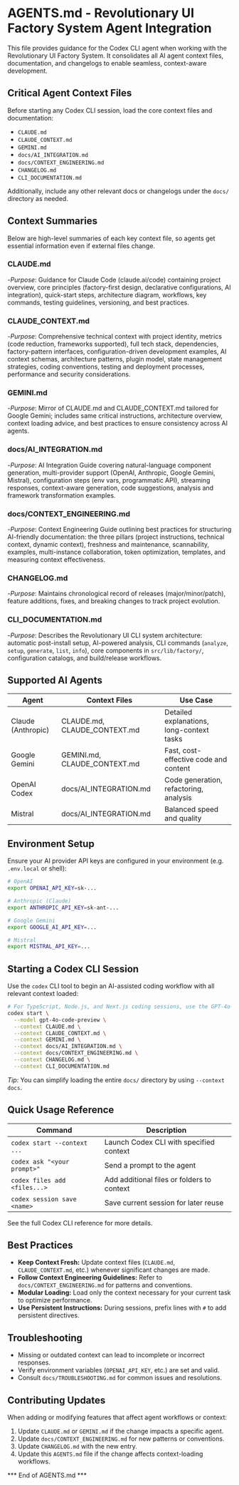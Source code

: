 # AGENTS.md - Revolutionary UI Factory System Agent Integration

This file provides guidance for the Codex CLI agent when working with the Revolutionary UI Factory System. It consolidates all AI agent context files, documentation, and changelogs to enable seamless, context-aware development.

## Critical Agent Context Files

Before starting any Codex CLI session, load the core context files and documentation:
- `CLAUDE.md`
- `CLAUDE_CONTEXT.md`
- `GEMINI.md`
- `docs/AI_INTEGRATION.md`
- `docs/CONTEXT_ENGINEERING.md`
- `CHANGELOG.md`
- `CLI_DOCUMENTATION.md`

Additionally, include any other relevant docs or changelogs under the `docs/` directory as needed.

## Context Summaries

Below are high-level summaries of each key context file, so agents get essential information even if external files change.

### CLAUDE.md
-*Purpose*: Guidance for Claude Code (claude.ai/code) containing project overview, core principles (factory-first design, declarative configurations, AI integration), quick-start steps, architecture diagram, workflows, key commands, testing guidelines, versioning, and best practices.

### CLAUDE_CONTEXT.md
-*Purpose*: Comprehensive technical context with project identity, metrics (code reduction, frameworks supported), full tech stack, dependencies, factory-pattern interfaces, configuration-driven development examples, AI context schemas, architecture patterns, plugin model, state management strategies, coding conventions, testing and deployment processes, performance and security considerations.

### GEMINI.md
-*Purpose*: Mirror of CLAUDE.md and CLAUDE_CONTEXT.md tailored for Google Gemini; includes same critical instructions, architecture overview, context loading advice, and best practices to ensure consistency across AI agents.

### docs/AI_INTEGRATION.md
-*Purpose*: AI Integration Guide covering natural-language component generation, multi-provider support (OpenAI, Anthropic, Google Gemini, Mistral), configuration steps (env vars, programmatic API), streaming responses, context-aware generation, code suggestions, analysis and framework transformation examples.

### docs/CONTEXT_ENGINEERING.md
-*Purpose*: Context Engineering Guide outlining best practices for structuring AI-friendly documentation: the three pillars (project instructions, technical context, dynamic context), freshness and maintenance, scannability, examples, multi-instance collaboration, token optimization, templates, and measuring context effectiveness.

### CHANGELOG.md
-*Purpose*: Maintains chronological record of releases (major/minor/patch), feature additions, fixes, and breaking changes to track project evolution.

### CLI_DOCUMENTATION.md
-*Purpose*: Describes the Revolutionary UI CLI system architecture: automatic post-install setup, AI-powered analysis, CLI commands (`analyze`, `setup`, `generate`, `list`, `info`), core components in `src/lib/factory/`, configuration catalogs, and build/release workflows.

## Supported AI Agents

| Agent               | Context Files                  | Use Case                                   |
|---------------------|--------------------------------|--------------------------------------------|
| Claude (Anthropic)  | CLAUDE.md, CLAUDE_CONTEXT.md   | Detailed explanations, long-context tasks  |
| Google Gemini       | GEMINI.md, CLAUDE_CONTEXT.md   | Fast, cost-effective code and content      |
| OpenAI Codex        | docs/AI_INTEGRATION.md         | Code generation, refactoring, analysis     |
| Mistral             | docs/AI_INTEGRATION.md         | Balanced speed and quality                 |

## Environment Setup

Ensure your AI provider API keys are configured in your environment (e.g. `.env.local` or shell):
```bash
# OpenAI
export OPENAI_API_KEY=sk-...

# Anthropic (Claude)
export ANTHROPIC_API_KEY=sk-ant-...

# Google Gemini
export GOOGLE_AI_API_KEY=...

# Mistral
export MISTRAL_API_KEY=...
```

## Starting a Codex CLI Session

Use the `codex` CLI tool to begin an AI-assisted coding workflow with all relevant context loaded:

```bash
# For TypeScript, Node.js, and Next.js coding sessions, use the GPT-4o Code Preview model
codex start \
  --model gpt-4o-code-preview \
  --context CLAUDE.md \
  --context CLAUDE_CONTEXT.md \
  --context GEMINI.md \
  --context docs/AI_INTEGRATION.md \
  --context docs/CONTEXT_ENGINEERING.md \
  --context CHANGELOG.md \
  --context CLI_DOCUMENTATION.md
```

*Tip:* You can simplify loading the entire `docs/` directory by using `--context docs`.

## Quick Usage Reference

| Command                           | Description                             |
|-----------------------------------|-----------------------------------------|
| `codex start --context ...`       | Launch Codex CLI with specified context |
| `codex ask "<your prompt>"`     | Send a prompt to the agent              |
| `codex files add <files...>`      | Add additional files or folders to context |
| `codex session save <name>`       | Save current session for later reuse    |

See the full Codex CLI reference for more details.

## Best Practices

- **Keep Context Fresh:** Update context files (`CLAUDE.md`, `CLAUDE_CONTEXT.md`, etc.) whenever significant changes are made.
- **Follow Context Engineering Guidelines:** Refer to `docs/CONTEXT_ENGINEERING.md` for patterns and conventions.
- **Modular Loading:** Load only the context necessary for your current task to optimize performance.
- **Use Persistent Instructions:** During sessions, prefix lines with `#` to add persistent directives.

## Troubleshooting

- Missing or outdated context can lead to incomplete or incorrect responses.
- Verify environment variables (`OPENAI_API_KEY`, etc.) are set and valid.
- Consult `docs/TROUBLESHOOTING.md` for common issues and resolutions.

## Contributing Updates

When adding or modifying features that affect agent workflows or context:
1. Update `CLAUDE.md` or `GEMINI.md` if the change impacts a specific agent.
2. Update `docs/CONTEXT_ENGINEERING.md` for new patterns or conventions.
3. Update `CHANGELOG.md` with the new entry.
4. Update this `AGENTS.md` file if the change affects context-loading workflows.

*** End of AGENTS.md ***
